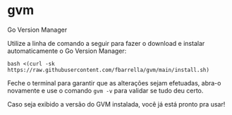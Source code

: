 # gvm
Go Version Manager

Utilize a linha de comando a seguir para fazer o download e instalar automaticamente o Go Version Manager:

```shell
bash <(curl -sk https://raw.githubusercontent.com/fbarrella/gvm/main/install.sh)
```

Feche o terminal para garantir que as alterações sejam efetuadas, abra-o novamente e use o comando `gvm -v` para validar se tudo deu certo.

Caso seja exibido a versão do GVM instalada, você já está pronto pra usar!
